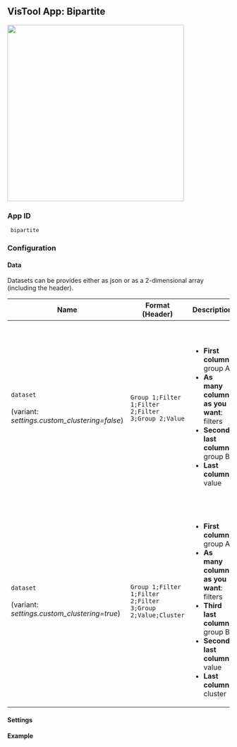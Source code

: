 ## VisTool App: Bipartite

<img src="https://vis.csh.ac.at/vistool/visualizations/bipartite/bipa.png" height="400">

### App ID

   ```
    bipartite
   ```

### Configuration

#### Data

Datasets can be provides either as json or as a 2-dimensional array (including the header).

Name | Format (Header) | Description
---- | ------ | -----------
```dataset```<br><br>(variant: *settings.custom_clustering=false*) | ```Group 1;Filter 1;Filter 2;Filter 3;Group 2;Value``` | <br><br><ul><li><b>First column</b>: group A</li><li><b>As many columns as you want</b>: filters</li><li><b>Second last column</b>: group B</li><li><b>Last column</b>: value</li></ul>
```dataset```<br><br>(variant: *settings.custom_clustering=true*) | ```Group 1;Filter 1;Filter 2;Filter 3;Group 2;Value;Cluster``` | <br><br><ul><li><b>First column</b>: group A</li><li><b>As many columns as you want</b>: filters</li><li><b>Third last column</b>: group B</li><li><b>Second last column</b>: value</li><li><b>Last column</b>: cluster</li></ul>

#### Settings

#### Example